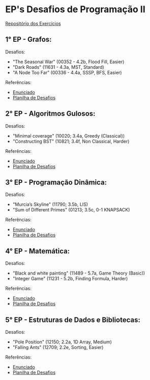 # EP's Desafios de Programação II
[Repositório dos Exercícios](https://cpbook.net/methodstosolve?oj=uva&topic=ch4&quality=all)

## 1° EP - Grafos:
Desafios:
* "The Seasonal War" (00352 - 4.2b, Flood Fill, Easier)
* "Dark Roads" (11631 - 4.3a, MST, Standard)
* "A Node Too Far" (00336 - 4.4a, SSSP, BFS, Easier)

Referências:
* [Enunciado](https://docs.google.com/document/d/1PYuRHHg9lbdD778M17vAe2UfpFMBQtP7/edit)
* [Planilha de Desafios](https://docs.google.com/spreadsheets/d/1_Ze0ZTENB7cVzwLEbviDZWMoeKls2C1P/edit#gid=596636628)

## 2° EP - Algoritmos Gulosos:
Desafios:
* "Minimal coverage" (10020; 3.4a, Greedy (Classical))
* "Constructing BST" (10821; 3.4f, Non Classical, Harder)

Referências:
* [Enunciado](https://docs.google.com/document/d/10CMnanjsjvi43zmFZ-yRPMRRh0iMx5_G/edit)
* [Planilha de Desafios](https://docs.google.com/spreadsheets/d/1tUIKhJYkQJg-22koq3arxQhHqD4bpVLQ/edit#gid=596636628)

## 3° EP - Programação Dinâmica:
Desafios:
* "Murcia’s Skyline" (11790; 3.5b, LIS)
* "Sum of Different Primes" (01213; 3.5c, 0-1 KNAPSACK)

Referências:
* [Enunciado](https://docs.google.com/document/d/1ye4_atqzWH5b6SZpVKdwT7CS44oaBU3P/edit)
* [Planilha de Desafios](https://docs.google.com/spreadsheets/d/1nKfn7UgHDA_w_nL56NZsmuzYYLX-1KB2/edit#gid=596636628)


## 4° EP - Matemática:
Desafios:
* "Black and white painting" (11489 - 5.7a, Game Theory (Basic))
* "Integer Game" (11231 - 5.2b, Finding Formula, Harder)

Referências:
* [Enunciado](https://docs.google.com/document/d/148n43DO8pCSwKaKvwwb-FZHuqqggwmFs/edit)
* [Planilha de Desafios](https://docs.google.com/spreadsheets/d/1jmhLJ6ijpuOVWVgZd7IcGQnsMPrTTIbu/edit#gid=596636628)

## 5° EP - Estruturas de Dados e Bibliotecas:
Desafios:
* "Pole Position" (12150; 2.2a, 1D Array, Medium)
* "Falling Ants" (12709; 2.2e, Sorting, Easier)

Referências:
* [Enunciado](https://docs.google.com/document/d/1u_ujo4qPp2JaGkTc_oGeUnif3J54ezCy/edit)
* [Planilha de Desafios](https://docs.google.com/spreadsheets/d/1ImSvYkXEIUOrlBEkn4ngpJ4qy4rtcaGS/edit#gid=596636628)
